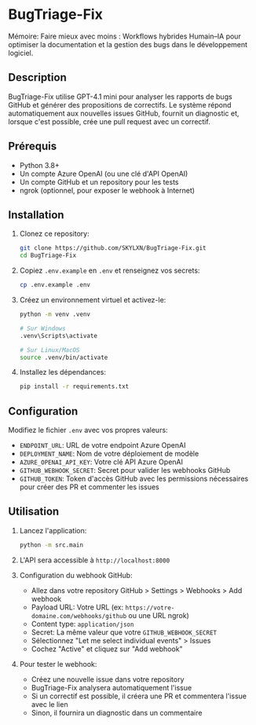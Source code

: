 # BugTriage-Fix

Mémoire: Faire mieux avec moins : Workflows hybrides Humain–IA pour optimiser la documentation et la gestion des bugs dans le développement logiciel.

## Description

BugTriage-Fix utilise GPT-4.1 mini pour analyser les rapports de bugs GitHub et générer des propositions de correctifs. Le système répond automatiquement aux nouvelles issues GitHub, fournit un diagnostic et, lorsque c'est possible, crée une pull request avec un correctif.

## Prérequis

- Python 3.8+
- Un compte Azure OpenAI (ou une clé d'API OpenAI)
- Un compte GitHub et un repository pour les tests
- ngrok (optionnel, pour exposer le webhook à Internet)

## Installation

1. Clonez ce repository:

   ```bash
   git clone https://github.com/SKYLXN/BugTriage-Fix.git
   cd BugTriage-Fix
   ```

2. Copiez `.env.example` en `.env` et renseignez vos secrets:

   ```bash
   cp .env.example .env
   ```

3. Créez un environnement virtuel et activez-le:

   ```bash
   python -m venv .venv

   # Sur Windows
   .venv\Scripts\activate

   # Sur Linux/MacOS
   source .venv/bin/activate
   ```

4. Installez les dépendances:

   ```bash
   pip install -r requirements.txt
   ```

## Configuration

Modifiez le fichier `.env` avec vos propres valeurs:

- `ENDPOINT_URL`: URL de votre endpoint Azure OpenAI
- `DEPLOYMENT_NAME`: Nom de votre déploiement de modèle
- `AZURE_OPENAI_API_KEY`: Votre clé API Azure OpenAI
- `GITHUB_WEBHOOK_SECRET`: Secret pour valider les webhooks GitHub
- `GITHUB_TOKEN`: Token d'accès GitHub avec les permissions nécessaires pour créer des PR et commenter les issues

## Utilisation

1. Lancez l'application:

   ```bash
   python -m src.main
   ```

2. L'API sera accessible à `http://localhost:8000`

3. Configuration du webhook GitHub:

   - Allez dans votre repository GitHub > Settings > Webhooks > Add webhook
   - Payload URL: Votre URL (ex: `https://votre-domaine.com/webhooks/github` ou une URL ngrok)
   - Content type: `application/json`
   - Secret: La même valeur que votre `GITHUB_WEBHOOK_SECRET`
   - Sélectionnez "Let me select individual events" > Issues
   - Cochez "Active" et cliquez sur "Add webhook"

4. Pour tester le webhook:

   - Créez une nouvelle issue dans votre repository
   - BugTriage-Fix analysera automatiquement l'issue
   - Si un correctif est possible, il créera une PR et commentera l'issue avec le lien
   - Sinon, il fournira un diagnostic dans un commentaire